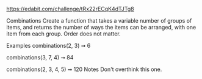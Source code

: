 https://edabit.com/challenge/tRx22rECqK4dTJTg8

Combinations
Create a function that takes a variable number of groups of items, and returns the number of ways the items can be arranged, with one item from each group. Order does not matter.

Examples
combinations(2, 3) ➞ 6

combinations(3, 7, 4) ➞ 84

combinations(2, 3, 4, 5) ➞ 120
Notes
Don't overthink this one.